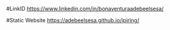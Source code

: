#LinkID
https://www.linkedin.com/in/bonaventuraadebeelsesa/

#Static Website
https://adebeelsesa.github.io/ipiring/
